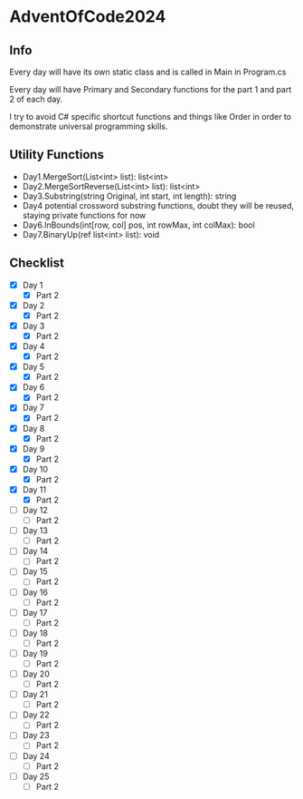 # AdventOfCode2024
## Info
Every day will have its own static class and is called in Main in Program.cs

Every day will have Primary and Secondary functions for the part 1 and part 2 of each day.

I try to avoid C# specific shortcut functions and things like Order in order to demonstrate universal programming skills. 

## Utility Functions
- Day1.MergeSort(List\<int> list): list\<int>
- Day2.MergeSortReverse(List\<int> list): list\<int>
- Day3.Substring(string Original, int start, int length): string
- Day4 potential crossword substring functions, doubt they will be reused, staying private functions for now
- Day6.InBounds(int[row, col] pos, int rowMax, int colMax): bool
- Day7.BinaryUp(ref list\<int> list): void

## Checklist
- [x] Day 1
	- [x] Part 2
- [x] Day 2
	- [x] Part 2
- [x] Day 3
	- [x] Part 2
- [x] Day 4
	- [x] Part 2
- [x] Day 5
	- [x] Part 2
- [x] Day 6
	- [x] Part 2
- [x] Day 7
	- [x] Part 2
- [x] Day 8
	- [x] Part 2
- [x] Day 9
	- [x] Part 2
- [x] Day 10
	- [x] Part 2
- [x] Day 11
	- [x] Part 2
- [ ] Day 12
	- [ ] Part 2
- [ ] Day 13
	- [ ] Part 2
- [ ] Day 14
	- [ ] Part 2
- [ ] Day 15
	- [ ] Part 2
- [ ] Day 16
	- [ ] Part 2
- [ ] Day 17
	- [ ] Part 2
- [ ] Day 18
	- [ ] Part 2
- [ ] Day 19
	- [ ] Part 2
- [ ] Day 20
	- [ ] Part 2
- [ ] Day 21
	- [ ] Part 2
- [ ] Day 22
	- [ ] Part 2
- [ ] Day 23
	- [ ] Part 2
- [ ] Day 24
	- [ ] Part 2
- [ ] Day 25
	- [ ] Part 2